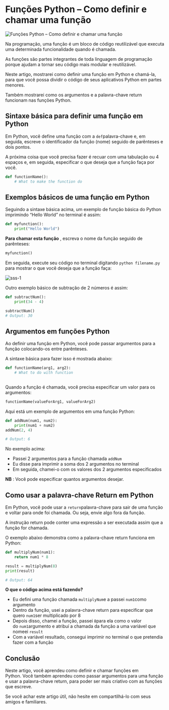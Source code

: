 # Funções Python – Como definir e chamar uma função

![Funções Python – Como definir e chamar uma função](https://www.freecodecamp.org/news/content/images/size/w2000/2022/03/functions.png)

Na programação, uma função é um bloco de código reutilizável que executa uma determinada funcionalidade quando é chamada.

As funções são partes integrantes de toda linguagem de programação porque ajudam a tornar seu código mais modular e reutilizável.

Neste artigo, mostrarei como definir uma função em Python e chamá-la, para que você possa dividir o código de seus aplicativos Python em partes menores.

Também mostrarei como os argumentos e a palavra-chave return funcionam nas funções Python.

## Sintaxe básica para definir uma função em Python

Em Python, você define uma função com a `def`palavra-chave e, em seguida, escreve o identificador da função (nome) seguido de parênteses e dois pontos.

A próxima coisa que você precisa fazer é recuar com uma tabulação ou 4 espaços e, em seguida, especificar o que deseja que a função faça por você.

```py
def functionName():
    # What to make the function do
```

## Exemplos básicos de uma função em Python

Seguindo a sintaxe básica acima, um exemplo de função básica do Python imprimindo “Hello World” no terminal é assim:

```py
def myfunction():
    print("Hello World")
```

**Para chamar esta função** , escreva o nome da função seguido de parênteses:

```py
myfunction()

```

Em seguida, execute seu código no terminal digitando `python filename.py` para mostrar o que você deseja que a função faça:

![sss-1](https://www.freecodecamp.org/news/content/images/2022/03/sss-1.png)

Outro exemplo básico de subtração de 2 números é assim:

```py
def subtractNum():
    print(34 - 4)

subtractNum()
# Output: 30
```

## Argumentos em funções Python

Ao definir uma função em Python, você pode passar argumentos para a função colocando-os entre parênteses.

A sintaxe básica para fazer isso é mostrada abaixo:

```py
def functionName(arg1, arg2):
    # What to do with function
  
```

Quando a função é chamada, você precisa especificar um valor para os argumentos:

```py
functionName(valueForArg1, valueForArg2)
```

Aqui está um exemplo de argumentos em uma função Python:

```py
def addNum(num1, num2):
    print(num1 + num2)
addNum(2, 4)

# Output: 6
```

No exemplo acima:

* Passei 2 argumentos para a função chamada `addNum`
* Eu disse para imprimir a soma dos 2 argumentos no terminal
* Em seguida, chamei-o com os valores dos 2 argumentos especificados

**NB** : Você pode especificar quantos argumentos desejar.

## Como usar a palavra-chave Return em Python

Em Python, você pode usar a `return`palavra-chave para sair de uma função e voltar para onde foi chamada. Ou seja, envie algo fora da função.

A instrução return pode conter uma expressão a ser executada assim que a função for chamada.

O exemplo abaixo demonstra como a palavra-chave return funciona em Python:

```py
def multiplyNum(num1):
    return num1 * 8

result = multiplyNum(8)
print(result)

# Output: 64
```

**O que o código acima está fazendo?**

* Eu defini uma função chamada `multiplyNum`e a passei `num1`como argumento
* Dentro da função, usei a palavra-chave return para especificar que quero `num1`ser multiplicado por 8
* Depois disso, chamei a função, passei `8`para ela como o valor do `num1`argumento e atribuí a chamada da função a uma variável que nomeei `result`
* Com a variável resultado, consegui imprimir no terminal o que pretendia fazer com a função

## Conclusão

Neste artigo, você aprendeu como definir e chamar funções em Python. Você também aprendeu como passar argumentos para uma função e usar a palavra-chave return, para poder ser mais criativo com as funções que escreve.

Se você achar este artigo útil, não hesite em compartilhá-lo com seus amigos e familiares.
